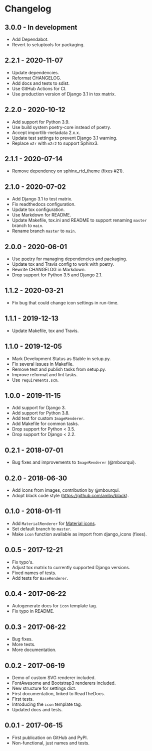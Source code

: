 # Changelog

## 3.0.0 - In development

- Add Dependabot.
- Revert to setuptools for packaging.

## 2.2.1 - 2020-11-07

- Update dependencies.
- Reformat CHANGELOG.
- Add docs and tests to sdist.
- Use GitHub Actions for CI.
- Use production version of Django 3.1 in tox matrix.

## 2.2.0 - 2020-10-12

- Add support for Python 3.9.
- Use build system poetry-core instead of poetry.
- Accept importlib-metadata 2.x.x.
- Update test settings to prevent Django 3.1 warning.
- Replace `m2r` with `m2r2` to support Sphinx3.

## 2.1.1 - 2020-07-14

- Remove dependency on sphinx_rtd_theme (fixes #21).

## 2.1.0 - 2020-07-02

- Add Django 3.1 to test matrix.
- Fix readthedocs configuration.
- Update tox configuration.
- Use Markdown for README.
- Update Makefile, tox.ini and README to support renaming `master` branch to `main`.
- Rename branch `master` to `main`.

## 2.0.0 - 2020-06-01

- Use [poetry](https://python-poetry.org) for managing dependencies and packaging.
- Update tox and Travis config to work with poetry.
- Rewrite CHANGELOG in Markdown.
- Drop support for Python 3.5 and Django 2.1.

## 1.1.2 - 2020-03-21

- Fix bug that could change icon settings in run-time.

## 1.1.1 - 2019-12-13

- Update Makefile, tox and Travis.

## 1.1.0 - 2019-12-05

- Mark Development Status as Stable in setup.py.
- Fix several issues in Makefile.
- Remove test and publish tasks from setup.py.
- Improve reformat and lint tasks.
- Use `requirements.scm`.

## 1.0.0 - 2019-11-15

- Add support for Django 3.
- Add support for Python 3.8.
- Add test for custom ``ImageRenderer``.
- Add Makefile for common tasks.
- Drop support for Python < 3.5.
- Drop support for Django < 2.2.

## 0.2.1 - 2018-07-01

- Bug fixes and improvements to ``ImageRenderer`` (@mbourqui).

## 0.2.0 - 2018-06-30

- Add icons from images, contribution by @mbourqui.
- Adopt black code style (https://github.com/ambv/black).

## 0.1.0 - 2018-01-11

- Add ``MaterialRenderer`` for [Material icons](http://google.github.io/material-design-icons/).
- Set default branch to `master`.
- Make ``icon`` function available as import from django_icons (fixes).

## 0.0.5 - 2017-12-21

- Fix typo's.
- Adjust tox matrix to currently supported Django versions.
- Fixed names of tests.
- Add tests for ``BaseRenderer``.

## 0.0.4 - 2017-06-22

- Autogenerate docs for ``icon`` template tag.
- Fix typo in README.

## 0.0.3 - 2017-06-22

- Bug fixes.
- More tests.
- More documentation.

## 0.0.2 - 2017-06-19

- Demo of custom SVG renderer included.
- FontAwesome and Bootstrap3 renderers included.
- New structure for settings dict.
- First documentation, linked to ReadTheDocs.
- First tests.
- Introducing the ``icon`` template tag.
- Updated docs and tests.

## 0.0.1 - 2017-06-15

- First publication on GitHub and PyPI.
- Non-functional, just names and tests.
